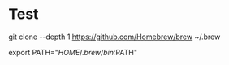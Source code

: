 # Test

git clone --depth 1 https://github.com/Homebrew/brew ~/.brew

export PATH="$HOME/.brew/bin:$PATH"
